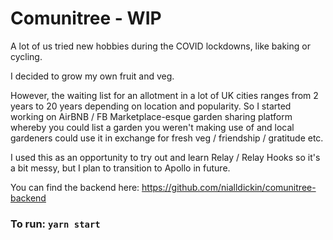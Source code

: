 # Comunitree - WIP

A lot of us tried new hobbies during the COVID lockdowns, like baking or cycling.

I decided to grow my own fruit and veg. 

However, the waiting list for an allotment in a lot of UK cities ranges from 2 years to 20 years depending on location and popularity. So I started working on AirBNB / FB Marketplace-esque garden sharing platform whereby you could list a garden you weren't making use of and local gardeners could use it in exchange for fresh veg / friendship / gratitude etc. 

I used this as an opportunity to try out and learn Relay / Relay Hooks so it's a bit messy, but I plan to transition to Apollo in future.

You can find the backend here: https://github.com/nialldickin/comunitree-backend


### To run: `yarn start`

